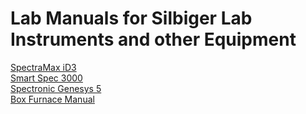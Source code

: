 # Lab Manuals for Silbiger Lab Instruments and other Equipment

[SpectraMax iD3](SpectraMax_iD3_Manual)  
[Smart Spec 3000](Smart_Spec_3000_Manual.pdf)  
[Spectronic Genesys 5](Spectronic_Genesys_5_Manual.pdf)  
[Box Furnace Manual](Box_Furnace_Manual)  
